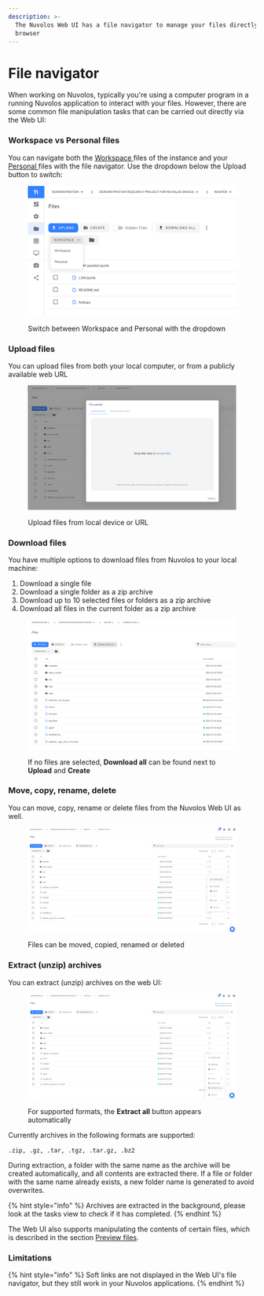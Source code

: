 ```yaml
---
description: >-
  The Nuvolos Web UI has a file navigator to manage your files directly from the
  browser
---
```


# File navigator

When working on Nuvolos, typically you're using a computer program in a running Nuvolos application to interact with your files. However, there are some common file manipulation tasks that can be carried out directly via the Web UI:

### Workspace vs Personal files

You can navigate both the [Workspace ](../applications/configuring-applications.md#persistent-locations)files of the instance and your [Personal ](../applications/configuring-applications.md#persistent-locations)files with the file navigator. Use the dropdown below the Upload button to switch:

<figure><img src="../../.gitbook/assets/image (143).png" alt=""><figcaption><p>Switch between Workspace and Personal with the dropdown</p></figcaption></figure>

### Upload files

You can upload files from both your local computer, or from a publicly available web URL

<figure><img src="../../.gitbook/assets/image (122).png" alt=""><figcaption><p>Upload files from local device or URL</p></figcaption></figure>

### Download files

You have multiple options to download files from Nuvolos to your local machine:

1. Download a single file
2. Download a single folder as a zip archive
3. Download up to 10 selected files or folders as a zip archive
4. Download all files in the current folder as a zip archive

<figure><img src="../../.gitbook/assets/image (125).png" alt=""><figcaption><p>If no files are selected, <strong>Download all</strong> can be found next to <strong>Upload</strong> and <strong>Create</strong></p></figcaption></figure>

### Move, copy,  rename, delete

You can move, copy, rename or delete files from the Nuvolos Web UI as well.

<figure><img src="../../.gitbook/assets/image (124).png" alt=""><figcaption><p>Files can be moved, copied, renamed or deleted</p></figcaption></figure>

### Extract (unzip) archives

You can extract (unzip) archives on the web UI:

<figure><img src="../../.gitbook/assets/image (126).png" alt=""><figcaption><p>For supported formats, the <strong>Extract all</strong> button appears automatically</p></figcaption></figure>

Currently archives in the following formats are supported:

```
.zip, .gz, .tar, .tgz, .tar.gz, .bz2
```

During extraction, a folder with the same name as the archive will be created automatically, and all contents are extracted there. If a file or folder with the same name already exists, a new folder name is generated to avoid overwrites.

{% hint style="info" %}
Archives are extracted in the background, please look at the tasks view to check if it has completed.
{% endhint %}

The Web UI also supports manipulating the contents of certain files, which is described in the section [Preview files](preview-files.md).

### Limitations

{% hint style="info" %}
Soft links are not displayed in the Web UI's file navigator, but they still work in your Nuvolos applications.
{% endhint %}

###
